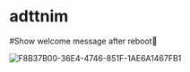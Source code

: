 # adttnim
#Show welcome message after reboot🌠




![F8B37B00-36E4-4746-851F-1AE6A1467FB1](https://user-images.githubusercontent.com/88756364/209664816-913a1f7e-0e4b-4883-9321-aaf9ed8bff93.png)

